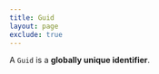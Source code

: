 ```yaml
---
title: Guid
layout: page
exclude: true
---
```


A `Guid` is a **globally unique identifier**.
<!--stackedit_data:
eyJoaXN0b3J5IjpbMTg1OTg3MzQ0OV19
-->